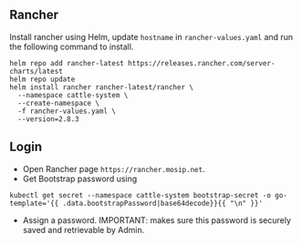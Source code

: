 ## Rancher
Install rancher using Helm, update ```hostname``` in ```rancher-values.yaml``` and run the following command to install.

```
helm repo add rancher-latest https://releases.rancher.com/server-charts/latest
helm repo update
helm install rancher rancher-latest/rancher \
  --namespace cattle-system \
  --create-namespace \
  -f rancher-values.yaml \
  --version=2.8.3
```

## Login
* Open Rancher page `https://rancher.mosip.net`.
* Get Bootstrap password using
```
kubectl get secret --namespace cattle-system bootstrap-secret -o go-template='{{ .data.bootstrapPassword|base64decode}}{{ "\n" }}'
```
* Assign a password.  IMPORTANT: makes sure this password is securely saved and retrievable by Admin.
